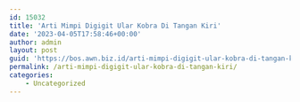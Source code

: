 ```yaml
---
id: 15032
title: 'Arti Mimpi Digigit Ular Kobra Di Tangan Kiri'
date: '2023-04-05T17:58:46+00:00'
author: admin
layout: post
guid: 'https://bos.awn.biz.id/arti-mimpi-digigit-ular-kobra-di-tangan-kiri/'
permalink: /arti-mimpi-digigit-ular-kobra-di-tangan-kiri/
categories:
    - Uncategorized
---
```


